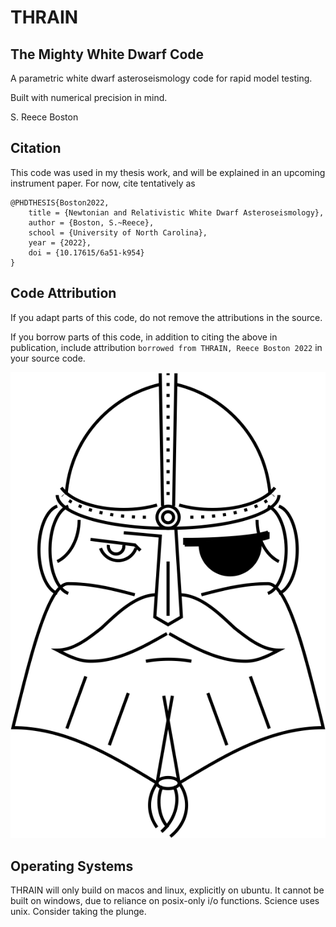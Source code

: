 # THRAIN
## The Mighty White Dwarf Code

A parametric white dwarf asteroseismology code for rapid model testing.

Built with numerical precision in mind.

S. Reece Boston

## Citation

This code was used in my thesis work, and will be explained in an upcoming instrument paper.  For now, cite tentatively as

````
@PHDTHESIS{Boston2022,
	title = {Newtonian and Relativistic White Dwarf Asteroseismology},
	author = {Boston, S.~Reece},
	school = {University of North Carolina},
	year = {2022},
	doi = {10.17615/6a51-k954}
}
````

## Code Attribution
If you adapt parts of this code, do not remove the attributions in the source.

If you borrow parts of this code, in addition to citing the above in publication, include attribution `borrowed from THRAIN, Reece Boston 2022` in your source code.

![image](https://github.com/rboston628/THRAIN/blob/main/documentation/thrain.png)

## Operating Systems
THRAIN will only build on macos and linux, explicitly on ubuntu.  It cannot be built on windows, due to reliance on posix-only i/o functions.  Science uses unix.  Consider taking the plunge.
